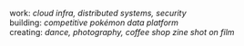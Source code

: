 work: *cloud infra, distributed systems, security*</br>
building: *competitive pokémon data platform*</br>
creating: *dance, photography, coffee shop zine shot on film*</br>
